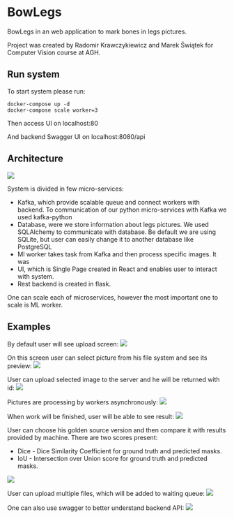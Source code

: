 # BowLegs

BowLegs in an web application to mark bones in legs pictures.

Project was created by Radomir Krawczykiewicz and Marek Świątek for Computer Vision course at AGH.

## Run system

To start system please run:
```
docker-compose up -d
docker-compose scale worker=3
```

Then access UI on localhost:80

And backend Swagger UI on localhost:8080/api

## Architecture

![](documentation/architecture_diagram.png)

System is divided in few micro-services:
* Kafka, which provide scalable queue and connect workers with backend.
To communication of our python micro-services with Kafka we used kafka-python
* Database, were we store information about legs pictures. We used SQLAlchemy to communicate with database.
Be default we are using SQLite, but user can easily change it to another database like PostgreSQL
* Ml worker takes task from Kafka and then process specific images. It was 
* UI, which is Single Page created in React and enables user to interact with system. 
* Rest backend is created in flask.

One can scale each of microservices, however the most important one to scale is ML worker.

## Examples

By default user will see upload screen:
![](documentation/upload.png)

On this screen user can select picture from his file system and see its preview:
![](documentation/upload2.png)

User can upload selected image to the server and he will be returned with id:
![](documentation/upload3.png)

Pictures are processing by workers asynchronously:
![](documentation/waiting.png)

When work will be finished, user will be able to see result:
![](documentation/result.png)

User can choose his golden source version and then compare it with results provided by machine. There are two scores present:
* Dice - Dice Similarity Coefficient for ground truth and predicted masks.
* IoU - Intersection over Union score for ground truth and predicted masks.

![](documentation/compare.png)

User can upload multiple files, which will be added to waiting queue:
![](documentation/queue.png)

One can also use swagger to better understand backend API:
![](documentation/swagger.png)
